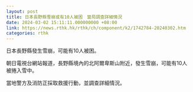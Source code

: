 ```yaml
---
layout: post
title: 日本長野縣雪崩或有10人被困　當局調查詳細情況
date: 2024-03-02 15:11:11.000000000 +08:00
link: https://news.rthk.hk/rthk/ch/component/k2/1742784-20240302.htm
categories: rthk
---
```


日本長野縣發生雪崩，可能有10人被困。

朝日電視台網站報道，長野縣境內的北阿爾卑斯山附近，發生雪崩，可能有10人被捲入雪中。

當地警方及消防正採取救援行動，並調查詳細情況。
